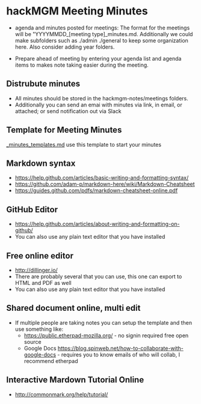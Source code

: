 # hackMGM Meeting Minutes

* agenda and minutes posted for meetings:
  The format for the meetings will be "YYYYMMDD_[meeting type]_minutes.md.
  Additionally we could make subfolders such as ./admin ./general to keep some organization here.
  Also consider adding year folders.

* Prepare ahead of meeting by entering your agenda list and agenda items to makes note taking easier during
the meeting.

## Distrubute minutes
* All minutes should be stored in the hackmgm-notes/meetings folders.
* Additionally you can send an emai with minutes via link, in email, or attached; or send notification out via Slack

## Template for Meeting Minutes
  [_minutes_templates.md](/meetings/_minutes_template.md) use this template to start your minutes

## Markdown syntax 
* https://help.github.com/articles/basic-writing-and-formatting-syntax/
* https://github.com/adam-p/markdown-here/wiki/Markdown-Cheatsheet
* https://guides.github.com/pdfs/markdown-cheatsheet-online.pdf

## GitHub Editor
* https://help.github.com/articles/about-writing-and-formatting-on-github/
* You can also use any plain text editor that you have installed

## Free online editor
* http://dillinger.io/
* There are probably several that you can use, this one can export to HTML and PDF as well
* You can also use any plain text editor that you have installed

## Shared document online, multi edit
* If multiple people are taking notes you can setup the template and then use something like:
  - https://public.etherpad-mozilla.org/ - no signin required free open source
  - Google Docs https://blog.spinweb.net/how-to-collaborate-with-google-docs - requires 
    you to know emails of who will collab, I recommend etherpad

## Interactive Mardown Tutorial Online
* http://commonmark.org/help/tutorial/


